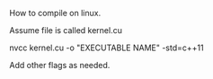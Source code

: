 How to compile on linux.

Assume file is called kernel.cu

nvcc kernel.cu -o "EXECUTABLE NAME" -std=c++11

Add other flags as needed.

